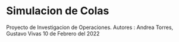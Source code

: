 # Simulacion de Colas
 Proyecto de Investigacion de Operaciones. 
 Autores : Andrea Torres, Gustavo Vivas
 10 de Febrero del 2022
 
